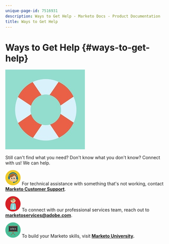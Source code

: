 ```yaml
---
unique-page-id: 7516931
description: Ways to Get Help - Marketo Docs - Product Documentation
title: Ways to Get Help
---
```


# Ways to Get Help {#ways-to-get-help}

![](assets/life-preserver.jpg)

Still can't find what you need? Don't know what you don't know? Connect with us! We can help.

![--](assets/seo-29.png) For technical assistance with something that's not working, contact **[Marketo Customer Support](https://nation.marketo.com/t5/Support/ct-p/Support)**.

![--](assets/seo-30.png) To connect with our professional services team, reach out to **marketoservices@adobe.com**.

![--](assets/education-science-08.png) To build your Marketo skills, visit **[Marketo University](https://learn.marketo.com).**
